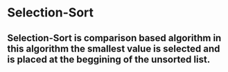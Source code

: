 # Selection-Sort
## Selection-Sort is comparison based algorithm in this algorithm the smallest value is selected and is placed at the beggining of the unsorted list.